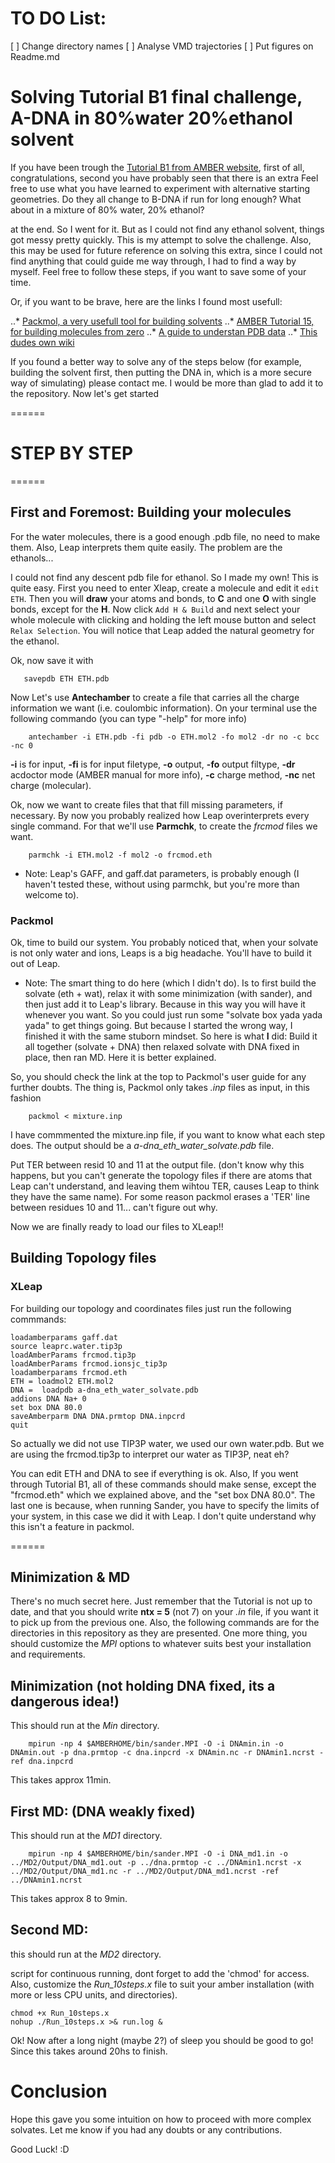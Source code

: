 # TO DO List:

[ ] Change directory names
[ ] Analyse VMD trajectories
[ ] Put figures on Readme.md



# Solving Tutorial B1 final challenge, A-DNA in 80%water 20%ethanol solvent

If you have been trough the [Tutorial B1 from AMBER website](http://ambermd.org/tutorials/basic/tutorial1/), first of all, congratulations, second you have probably seen that there is an extra 
		Feel free to use what you have learned to experiment with alternative starting geometries. Do they all change to B-DNA if run for long enough? What about in a mixture of 80% water, 20% ethanol?

at the end. So I went for it. But as I could not find any ethanol solvent, things got messy pretty quickly. This is my attempt to solve the challenge. Also, this may be used for future reference on solving this extra, since I could not find anything that could guide me way through, I had to find a way by myself. Feel free to follow these steps, if you want to save some of your time. 

Or, if you want to be brave, here are the links I found most usefull:

..* [Packmol, a very usefull tool for building solvents](http://m3g.iqm.unicamp.br/packmol/home.shtml)
..* [AMBER Tutorial 15, for building molecules from zero](https://ambermd.org/tutorials/advanced/tutorial15/Tutorial2.xhtml)
..* [A guide to understan PDB data](http://pdb101.rcsb.org/learn/guide-to-understanding-pdb-data/introduction)
..* [This dudes own wiki](http://chinthaka.wikidot.com/solventbox)

If you found a better way to solve any of the steps below (for example, building the solvent first, then putting the DNA in, which is a more secure way of simulating) please contact me. I would be more than glad to add it to the repository. Now let's get started

======

# STEP BY STEP

======

## First and Foremost: Building your molecules

For the water molecules, there is a good enough .pdb file, no need to make them. Also, Leap interprets them quite easily. The problem are the ethanols...

I could not find any descent pdb file for ethanol. So I made my own! This is quite easy. First you need to enter Xleap, create a molecule and edit it `edit ETH`. Then you will **draw** your atoms and bonds, to **C** and one **O** with single bonds, except for the **H**. Now click `Add H & Build` and next select your whole molecule with clicking and holding the left mouse button and select `Relax Selection`. You will notice that Leap added the natural geometry for the ethanol. 

Ok, now save it with 

```
   savepdb ETH ETH.pdb
``` 

Now Let's use **Antechamber** to create a file that carries all the charge information we want (i.e. coulombic information). On your terminal use the following commando (you can type "-help" for more info)

		antechamber -i ETH.pdb -fi pdb -o ETH.mol2 -fo mol2 -dr no -c bcc -nc 0
**-i** is for input, **-fi** is for input filetype, **-o** output, **-fo** output filtype, **-dr** acdoctor mode (AMBER manual for more info), **-c** charge method, **-nc** net charge (molecular).

Ok, now we want to create files that that fill missing parameters, if necessary. By now you probably realized how Leap overinterprets every single command. For that we'll use **Parmchk**, to create the *frcmod* files we want. 

		parmchk -i ETH.mol2 -f mol2 -o frcmod.eth

* Note: Leap's GAFF, and gaff.dat parameters, is probably enough (I haven't tested these, without using parmchk, but you're more than welcome to). 


### Packmol

Ok, time to build our system. You probably noticed that, when your solvate is not only water and ions, Leaps is a big headache. You'll have to build it out of Leap. 

* Note: The smart thing to do here (which I didn't do). Is to first build the solvate (eth + wat), relax it with some minimization (with sander), and then just add it to Leap's library. Because in this way you will have it whenever you want. So you could just run some "solvate box yada yada yada" to get things going. But because I started the wrong way, I finished it with the same stuborn mindset. So here is what **I** did: Build it all together (solvate + DNA) then relaxed solvate with DNA fixed in place, then ran MD. Here it is better explained.

So, you should check the link at the top to Packmol's user guide for any further doubts. The thing is, Packmol only takes *.inp* files as input, in this fashion

		packmol < mixture.inp

I have commmented the mixture.inp file, if you want to know what each step does. The output should be a *a-dna_eth_water_solvate.pdb* file.

Put TER between resid 10 and 11 at the output file. (don't know why this happens, but you can't generate the topology files if there are atoms that Leap can't understand, and leaving them wihtou TER, causes Leap to think they have the same name). For some reason packmol erases a 'TER' line between residues 10 and 11... can't figure out why. 

Now we are finally ready to load our files to XLeap!!

## Building Topology files

### XLeap

For building our topology and coordinates files just run the following commmands:

```
loadamberparams gaff.dat 
source leaprc.water.tip3p 
loadAmberParams frcmod.tip3p 
loadAmberParams frcmod.ionsjc_tip3p
loadamberparams frcmod.eth
ETH = loadmol2 ETH.mol2 
DNA =  loadpdb a-dna_eth_water_solvate.pdb
addions DNA Na+ 0
set box DNA 80.0
saveAmberparm DNA DNA.prmtop DNA.inpcrd
quit
```
So actually we did not use TIP3P water, we used our own water.pdb. But we are using the frcmod.tip3p to interpret our water as TIP3P, neat eh?

You can edit ETH and DNA to see if everything is ok.
Also, If you went through Tutorial B1, all of these commands should make sense, except the "frcmod.eth" which we explained above, and the "set box DNA 80.0". The last one is because, when running Sander, you have to specify the limits of your system, in this case we did it with Leap. I don't quite understand why this isn't a feature in packmol. 

======

## Minimization & MD

There's no much secret here. Just remember that the Tutorial is not up to date, and that you should write **ntx = 5** (not 7) on your *.in* file, if you want it to pick up from the previous one. Also, the following commands are for the directories in this repository as they are presented. One more thing, you should customize the *MPI* options to whatever suits best your installation and requirements. 

## Minimization (not holding DNA fixed, its a dangerous idea!)

This should run at the *Min* directory.

		mpirun -np 4 $AMBERHOME/bin/sander.MPI -O -i DNAmin.in -o DNAmin.out -p dna.prmtop -c dna.inpcrd -x DNAmin.nc -r DNAmin1.ncrst -ref dna.inpcrd 

This takes approx 11min. 

## First MD: (DNA weakly fixed)

This should run at the *MD1* directory.

		mpirun -np 4 $AMBERHOME/bin/sander.MPI -O -i DNA_md1.in -o ../MD2/Output/DNA_md1.out -p ../dna.prmtop -c ../DNAmin1.ncrst -x ../MD2/Output/DNA_md1.nc -r ../MD2/Output/DNA_md1.ncrst -ref ../DNAmin1.ncrst

This takes approx 8 to 9min. 

## Second MD:

this should run at the *MD2* directory.

script for continuous running, dont forget to add the 'chmod' for access. Also, customize the *Run_10steps.x* file to suit your amber installation (with more or less CPU units, and directories). 

```
chmod +x Run_10steps.x
nohup ./Run_10steps.x >& run.log &
```

Ok! Now after a long night (maybe 2?) of sleep you should be good to go! Since this takes around 20hs to finish.

# Conclusion

Hope this gave you some intuition on how to proceed with more complex solvates. Let me know if you had any doubts or any contributions. 

Good Luck! :D



